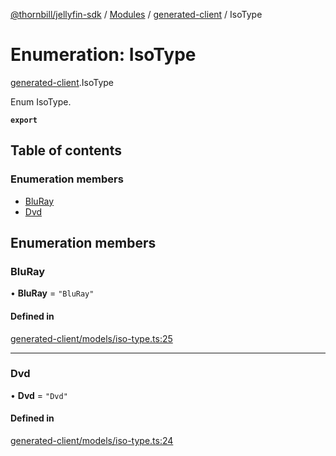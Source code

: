 [@thornbill/jellyfin-sdk](../README.md) / [Modules](../modules.md) / [generated-client](../modules/generated_client.md) / IsoType

# Enumeration: IsoType

[generated-client](../modules/generated_client.md).IsoType

Enum IsoType.

**`export`**

## Table of contents

### Enumeration members

- [BluRay](generated_client.IsoType.md#bluray)
- [Dvd](generated_client.IsoType.md#dvd)

## Enumeration members

### BluRay

• **BluRay** = `"BluRay"`

#### Defined in

[generated-client/models/iso-type.ts:25](https://github.com/thornbill/jellyfin-sdk-typescript/blob/c65c42e/src/generated-client/models/iso-type.ts#L25)

___

### Dvd

• **Dvd** = `"Dvd"`

#### Defined in

[generated-client/models/iso-type.ts:24](https://github.com/thornbill/jellyfin-sdk-typescript/blob/c65c42e/src/generated-client/models/iso-type.ts#L24)
